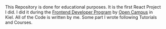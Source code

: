 This Repository is done for educational purposes. It is the first React Project I did. I did it during the [Frontend Developer Program](https://edu.opencampus.sh/en/course/94) by [Open Campus](https://www.opencampus.sh) in Kiel. All of the Code is written by me. Some part I wrote following Tutorials and Courses.
